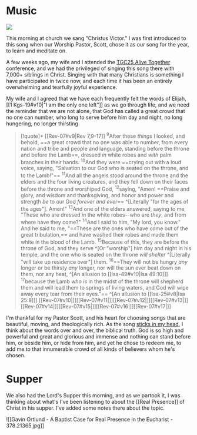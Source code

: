 # Music

[![](https://i.ytimg.com/vi/4Zj4oo2w_lo/hq720.jpg?sqp=-oaymwEnCNAFEJQDSFryq4qpAxkIARUAAIhCGAHYAQHiAQoIGBACGAY4AUAB&rs=AOn4CLBcanUMtnrM1BkfMf9WgB_JcDUdow)](https://www.youtube.com/watch?v=4Zj4oo2w_lo)

This morning at church we sang "Christus Victor." I was first introduced to this song when our Worship Pastor, Scott, chose it as our song for the year, to learn and meditate on.

A few weeks ago, my wife and I attended the [TGC25 Alive Together](https://www.tgc25.org/event/5c7c7875-3a03-451a-81bb-07826097b7f6/join-us-in-april?rt=N2XUd4fB3E-f9CRA_guVkA) conference, and we had the privileged of singing this song there with 7,000+ siblings in Christ. Singing with that many Christians is something I have participated in twice now, and each time it has been an entirely overwhelming and tearfully joyful experience. 

My wife and I agreed that we have each frequently felt the words of Elijah, [[1 Kgs-19#v10|"I am the only one left"]] as we go through life, and we need the reminder that we are not alone, that God has called a great crowd that no one can number, who long to serve before him day and night, no long hungering, no longer thirsting

> [!quote]+ [[Rev-07#v9|Rev 7,9-17]]
> <sup>9</sup>After these _things_ I looked, and behold, ==a great crowd that no one was able to number, from every nation and tribe and people and language, standing before the throne and before the Lamb==, dressed _in_ white robes and _with_ palm branches in their hands. <sup>10</sup>And they were ==crying out with a loud voice, saying, "Salvation to our God who is seated on the throne, and to the Lamb!"== <sup>11</sup>And all the angels stood around the throne and the elders and the four living creatures, and they fell down on their faces before the throne and worshiped God, <sup>12</sup>saying, "Amen! ==Praise and glory, and wisdom and thanksgiving, and honor and power and strength _be_ to our God _forever and ever_== ^[Literally "for the ages of the ages"]. Amen!" <sup>13</sup>And one of the elders answered, saying to me, "These who are dressed _in_ the white robes--who are _they_, and from where have they come?" <sup>14</sup>And I said to him, "My lord, you know." And he said to me, "==These are the ones who have come out of the great tribulation,== and have washed their robes and made them white in the blood of the Lamb. <sup>15</sup>Because of this, they are before the throne of God, and they serve ^[Or "worship"] him day and night in his temple, and the one who is seated on the throne _will shelter_ ^[Literally "will take up residence over"] them. <sup>16</sup>==They will not be hungry _any_ longer or be thirsty _any_ longer, nor will the sun ever beat down on them, nor any heat, ^[An allusion to [[Isa-49#v10|Isa 49:10]]] <sup>17</sup>because the Lamb _who is_ in the midst of the throne will shepherd them and will lead them to springs of living waters, and God will wipe away every tear from their eyes."== ^[An allusion to [[Isa-25#v8|Isa 25:8]]] [[Rev-07#v10|]][[Rev-07#v11|]][[Rev-07#v12|]][[Rev-07#v13|]][[Rev-07#v14|]][[Rev-07#v15|]][[Rev-07#v16|]][[Rev-07#v17|]]

I'm thankful for my Pastor Scott, and his heart for choosing songs that are beautiful, moving, and theologically rich. As the song [sticks in my head](https://theologythatsticks.com/), I think about the words over and over, the biblical truth. God is so high and powerful and great and glorious and immense and nothing can stand before him, or beside him, or hide from him, and yet he chose to redeem me, to add me to that innumerable crowd of all kinds of believers whom he's chosen.

# Supper

We also had the Lord's Supper this morning, and as we partook it, I was thinking about what's I've been listening to about the [[Real Presence]] of Christ in his supper. I've added some notes there about the topic.

![[Gavin Ortlund - A Baptist Case for Real Presence in the Eucharist - 378.21365.jpg]]
